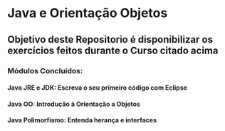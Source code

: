 # Java e Orientação Objetos

## Objetivo deste Repositorio é disponibilizar os exercícios feitos durante o Curso citado acima

### Módulos Concluídos:

#### Java JRE e JDK: Escreva o seu primeiro código com Eclipse
#### Java OO: Introdução à Orientação a Objetos
#### Java Polimorfismo: Entenda herança e interfaces
